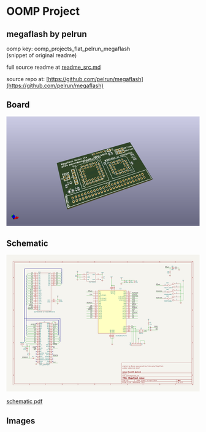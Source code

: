# OOMP Project  
## megaflash  by pelrun  
  
oomp key: oomp_projects_flat_pelrun_megaflash  
(snippet of original readme)  
  
  
  full source readme at [readme_src.md](readme_src.md)  
  
source repo at: [https://github.com/pelrun/megaflash](https://github.com/pelrun/megaflash)  
## Board  
  
[![working_3d.png](working_3d_600.png)](working_3d.png)  
## Schematic  
  
[![working_schematic.png](working_schematic_600.png)](working_schematic.png)  
  
[schematic pdf](working_schematic.pdf)  
## Images  
